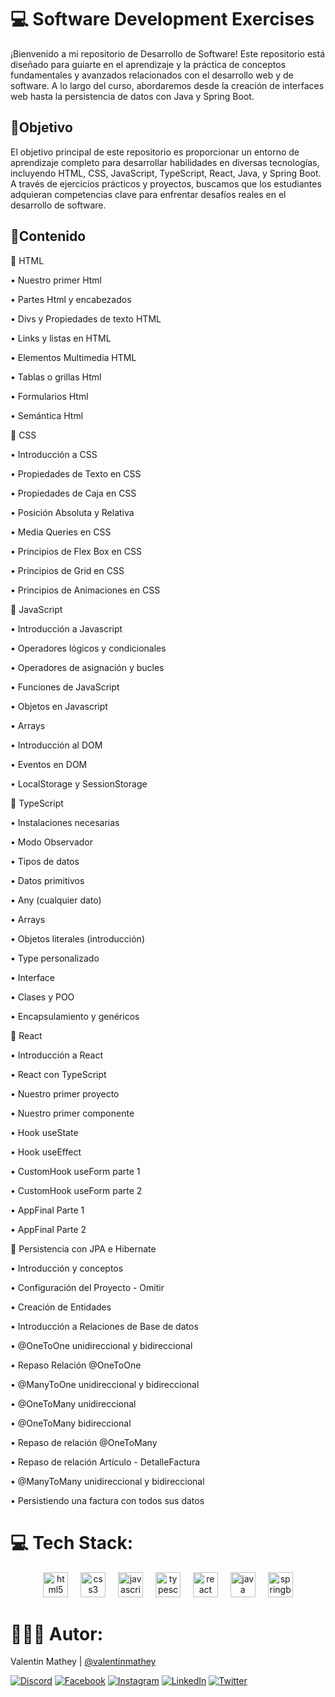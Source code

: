 # 💻 Software Development Exercises
¡Bienvenido a mi repositorio de Desarrollo de Software! Este repositorio está diseñado para guiarte en el aprendizaje y la práctica de conceptos fundamentales y avanzados relacionados con el desarrollo web y de software. A lo largo del curso, abordaremos desde la creación de interfaces web hasta la persistencia de datos con Java y Spring Boot.

## 💫Objetivo
El objetivo principal de este repositorio es proporcionar un entorno de aprendizaje completo para desarrollar habilidades en diversas tecnologías, incluyendo HTML, CSS, JavaScript, TypeScript, React, Java, y Spring Boot. A través de ejercicios prácticos y proyectos, buscamos que los estudiantes adquieran competencias clave para enfrentar desafíos reales en el desarrollo de software.

## 📂Contenido
📌 HTML

•	Nuestro primer Html

•	Partes Html y encabezados

•	Divs y Propiedades de texto HTML

•	Links y listas en HTML

•	Elementos Multimedia HTML

•	Tablas o grillas Html

•	Formularios Html

•	Semántica Html

📌 CSS

•	Introducción a CSS

•	Propiedades de Texto en CSS

•	Propiedades de Caja en CSS

•	Posición Absoluta y Relativa

•	Media Queries en CSS

•	Principios de Flex Box en CSS

•	Principios de Grid en CSS

•	Principios de Animaciones en CSS

📌 JavaScript

•	Introducción a Javascript

•	Operadores lógicos y condicionales

•	Operadores de asignación y bucles

•	Funciones de JavaScript

•	Objetos en Javascript

•	Arrays

•	Introducción al DOM

•	Eventos en DOM

•	LocalStorage y SessionStorage

📌 TypeScript

•	Instalaciones necesarias

•	Modo Observador

•	Tipos de datos

•	Datos primitivos

•	Any (cualquier dato)

•	Arrays

•	Objetos literales (introducción)

•	Type personalizado

•	Interface

•	Clases y POO

•	Encapsulamiento y genéricos

📌 React

•	Introducción a React

•	React con TypeScript

•	Nuestro primer proyecto

•	Nuestro primer componente

•	Hook useState

•	Hook useEffect

•	CustomHook useForm parte 1

•	CustomHook useForm parte 2

•	AppFinal Parte 1

•	AppFinal Parte 2

📌 Persistencia con JPA e Hibernate

•	Introducción y conceptos

•	Configuración del Proyecto - Omitir

•	Creación de Entidades

•	Introducción a Relaciones de Base de datos

•	@OneToOne unidireccional y bidireccional

•	Repaso Relación @OneToOne

•	@ManyToOne unidireccional y bidireccional

•	@OneToMany unidireccional

•	@OneToMany bidireccional

•	Repaso de relación @OneToMany

•	Repaso de relación Artículo - DetalleFactura

•	@ManyToMany unidireccional y bidireccional

•	Persistiendo una factura con todos sus datos

# 💻 Tech Stack:
<div align="center">
  <img src="https://cdn.jsdelivr.net/gh/devicons/devicon/icons/html5/html5-original.svg" height="40" alt="html5 logo" />
  <img width="12" />
  <img src="https://cdn.jsdelivr.net/gh/devicons/devicon/icons/css3/css3-original.svg" height="40" alt="css3 logo" />
  <img width="12" />
  <img src="https://cdn.jsdelivr.net/gh/devicons/devicon/icons/javascript/javascript-original.svg" height="40" alt="javascript logo" />
  <img width="12" />
  <img src="https://cdn.jsdelivr.net/gh/devicons/devicon/icons/typescript/typescript-original.svg" height="40" alt="typescript logo" />
  <img width="12" />
  <img src="https://cdn.jsdelivr.net/gh/devicons/devicon/icons/react/react-original.svg" height="40" alt="react logo" />
  <img width="12" />
  <img src="https://cdn.jsdelivr.net/gh/devicons/devicon/icons/java/java-original.svg" height="40" alt="java logo" />
  <img width="12" />
  <img src="https://cdn.jsdelivr.net/gh/devicons/devicon/icons/spring/spring-original.svg" height="40" alt="springboot logo" />
</div>

# 🧑🏻‍💻 Autor:

Valentin Mathey | <a href="https://github.com/valentinmathey">@valentinmathey</a>

[![Discord](https://img.shields.io/badge/Discord-%237289DA.svg?logo=discord&logoColor=white)](https://discord.gg/valentinmathey) [![Facebook](https://img.shields.io/badge/Facebook-%231877F2.svg?logo=Facebook&logoColor=white)](https://facebook.com/https://www.facebook.com/ValentinEzequielMathey) [![Instagram](https://img.shields.io/badge/Instagram-%23E4405F.svg?logo=Instagram&logoColor=white)](https://instagram.com/https://www.instagram.com/valen.mathey/) [![LinkedIn](https://img.shields.io/badge/LinkedIn-%230077B5.svg?logo=linkedin&logoColor=white)](https://linkedin.com/in/https://www.linkedin.com/in/valentin-mathey/) [![Twitter](https://img.shields.io/badge/Twitter-%231DA1F2.svg?logo=Twitter&logoColor=white)](https://twitter.com/https://twitter.com/valen_mathey)

